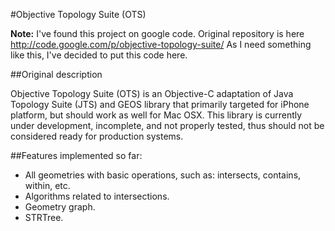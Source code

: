 #Objective Topology Suite (OTS)

**Note:** I've found this project on google code. Original repository is here http://code.google.com/p/objective-topology-suite/
As I need something like this, I've decided to put this code here.

##Original description

Objective Topology Suite (OTS) is an Objective-C adaptation of Java Topology Suite (JTS) and GEOS library that primarily targeted for iPhone platform, but should work as well for Mac OSX. This library is currently under development, incomplete, and not properly tested, thus should not be considered ready for production systems.

##Features implemented so far:

- All geometries with basic operations, such as: intersects, contains, within, etc.
- Algorithms related to intersections.
- Geometry graph.
- STRTree.
